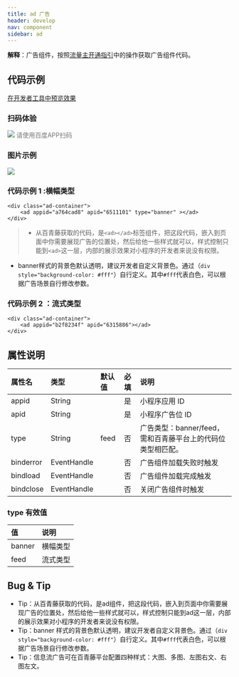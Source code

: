 ```yaml
---
title: ad 广告
header: develop
nav: component
sidebar: ad
---
```


 

**解释**：广告组件，按照<a href="https://smartprogram.baidu.com/docs/introduction/adopen/">流量主开通指引</a>中的操作获取广告组件代码。

## 代码示例

<a href="swanide://fragment/f96a6c6603ee50a83347f909c714fb851576151617954" title="在开发者工具中预览效果" target="_self">在开发者工具中预览效果</a>

### 扫码体验

<div class='scan-code-container'>
    <img src="https://b.bdstatic.com/miniapp/assets/images/doc_demo/ad.png" class="demo-qrcode-image" />
    <font color=#777 12px>请使用百度APP扫码</font>
</div>

###  图片示例  

<div class="m-doc-custom-examples">
    <div class="m-doc-custom-examples-correct">
        <img src=" https://b.bdstatic.com/searchbox/icms/searchbox/img/ad.jpg">
    </div>
    <div class="m-doc-custom-examples-correct">
        <img src=" ">
    </div>
    <div class="m-doc-custom-examples-correct">
        <img src=" ">
    </div>     
</div>

###  代码示例 1 :横幅类型


```
<div class="ad-container">
    <ad appid="a764cad8" apid="6511101" type="banner" ></ad>
</div>
```


>* 从百青藤获取的代码，是`<ad></ad>`标签组件，把这段代码，嵌入到页面中你需要展现广告的位置处，然后给他一些样式就可以，样式控制只能到`<ad>`这一层，内部的展示效果对小程序的开发者来说没有权限。
* banner样式的背景色默认透明，建议开发者自定义背景色。通过（`div style="background-color: #fff"`）自行定义。其中`#fff`代表白色，可以根据广告场景自行修改参数。

###  代码示例 2 ：流式类型


```
<div class="ad-container">
    <ad appid="b2f8234f" apid="6315886"></ad>
</div>

```

##  属性说明 

|属性名 |类型  |默认值  |必填|说明|
|:---- | :---- | :---- |:---- |:---- |
|appid|String| |是|小程序应用 ID|
|apid|String| |是|小程序广告位 ID|
|type|String|feed|否|广告类型：banner/feed，需和百青藤平台上的代码位类型相匹配。|
|binderror|EventHandle||否|广告组件加载失败时触发|
|bindload|EventHandle||否|广告组件加载完成触发|
|bindclose|EventHandle||否|关闭广告组件时触发|

###  type 有效值 

| 值 | 说明 |
|:--- |:----- |
| banner | 横幅类型 |
| feed | 流式类型 |

##   Bug & Tip 

* Tip：从百青藤获取的代码，是ad组件，把这段代码，嵌入到页面中你需要展现广告的位置处，然后给他一些样式就可以，样式控制只能到ad这一层，内部的展示效果对小程序的开发者来说没有权限。
* Tip：banner 样式的背景色默认透明，建议开发者自定义背景色。通过（`div style="background-color: #fff"`）自行定义。其中`#fff`代表白色，可以根据广告场景自行修改参数。
* Tip：信息流广告可在百青藤平台配置四种样式：大图、多图、左图右文、右图左文。